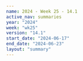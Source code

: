 ```yaml
---
name: 2024 - Week 25 - 14.1
active_nav: summaries
year: "2024"
week: "wk25"
version: "14.1"
start_date: "2024-06-17"
end_date: "2024-06-23"
layout: "summary"
---
```

